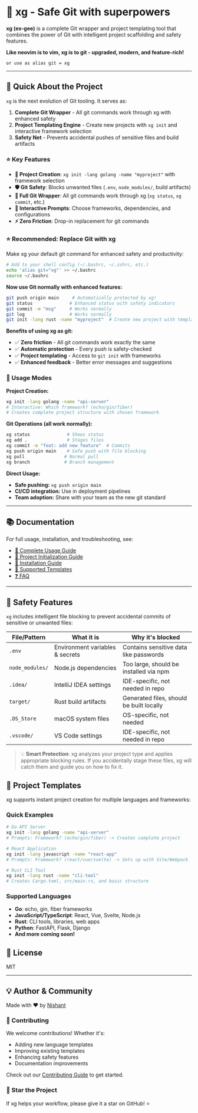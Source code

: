 # 🚀 xg - Safe Git with superpowers

**xg (ex-gee)** is a complete Git wrapper and project templating tool that combines the power of Git with intelligent project scaffolding and safety features.

**Like neovim is to vim, xg is to git - upgraded, modern, and feature-rich!**

`or use as alias git = xg`

---

## 🚀 Quick About the Project

`xg` is the next evolution of Git tooling. It serves as:

1. **Complete Git Wrapper** - All git commands work through xg with enhanced safety
2. **Project Templating Engine** - Create new projects with `xg init` and interactive framework selection
3. **Safety Net** - Prevents accidental pushes of sensitive files and build artifacts

### ⭐ Key Features

- **🚀 Project Creation**: `xg init -lang golang -name "myproject"` with framework selection
- **🛡️ Git Safety**: Blocks unwanted files (`.env`, `node_modules/`, build artifacts)
- **🔄 Full Git Wrapper**: All git commands work through xg (`xg status`, `xg commit`, etc.)
- **🎯 Interactive Prompts**: Choose frameworks, dependencies, and configurations
- **⚡ Zero Friction**: Drop-in replacement for git commands

### ⭐ Recommended: Replace Git with xg

Make xg your default git command for enhanced safety and productivity:

```bash
# Add to your shell config (~/.bashrc, ~/.zshrc, etc.)
echo 'alias git="xg"' >> ~/.bashrc
source ~/.bashrc
```

**Now use Git normally with enhanced features:**
```bash
git push origin main     # Automatically protected by xg!
git status              # Enhanced status with safety indicators
git commit -m "msg"     # Works normally
git log                 # Works normally
git init -lang rust -name "myproject"  # Create new project with templates!
```

**Benefits of using xg as git:**
- ✅ **Zero friction** - All git commands work exactly the same
- ✅ **Automatic protection** - Every push is safety-checked
- ✅ **Project templating** - Access to `git init` with frameworks
- ✅ **Enhanced feedback** - Better error messages and suggestions

### 🔄 Usage Modes

**Project Creation:**
```bash
xg init -lang golang -name "api-server"
# Interactive: Which framework? (echo/gin/fiber)
# Creates complete project structure with chosen framework
```

**Git Operations (all work normally):**
```bash
xg status              # Shows status
xg add .               # Stages files
xg commit -m "feat: add new feature"  # Commits
xg push origin main    # Safe push with file blocking
xg pull               # Normal pull
xg branch             # Branch management
```

**Direct Usage:**
- **Safe pushing:** `xg push origin main`
- **CI/CD integration:** Use in deployment pipelines
- **Team adoption:** Share with your team as the new git standard

---

## 📚 Documentation

For full usage, installation, and troubleshooting, see:
- [📖 Complete Usage Guide](docs/USAGE.md)
- [🚀 Project Initialization Guide](docs/INIT.md)
- [🔧 Installation Guide](docs/INSTALLATION.md)
- [🎯 Supported Templates](docs/TEMPLATES.md)
- [❓ FAQ](docs/FAQ.md)

---

## 🚫 Safety Features

`xg` includes intelligent file blocking to prevent accidental commits of sensitive or unwanted files:

| File/Pattern    | What it is                    | Why it's blocked                        |
|-----------------|-------------------------------|-----------------------------------------|
| `.env`          | Environment variables & secrets| Contains sensitive data like passwords  |
| `node_modules/` | Node.js dependencies          | Too large, should be installed via npm  |
| `.idea/`        | IntelliJ IDEA settings        | IDE-specific, not needed in repo        |
| `target/`       | Rust build artifacts          | Generated files, should be built locally|
| `.DS_Store`     | macOS system files            | OS-specific, not needed                 |
| `.vscode/`      | VS Code settings              | IDE-specific, not needed in repo        |

> 💡 **Smart Protection**: xg analyzes your project type and applies appropriate blocking rules. If you accidentally stage these files, xg will catch them and guide you on how to fix it.

## 🎯 Project Templates

xg supports instant project creation for multiple languages and frameworks:

### Quick Examples
```bash
# Go API Server
xg init -lang golang -name "api-server"
# Prompts: Framework? (echo/gin/fiber) -> Creates complete project

# React Application
xg init -lang javascript -name "react-app"
# Prompts: Framework? (react/vue/svelte) -> Sets up with Vite/Webpack

# Rust CLI Tool
xg init -lang rust -name "cli-tool"
# Creates Cargo.toml, src/main.rs, and basic structure
```

### Supported Languages
- **Go**: echo, gin, fiber frameworks
- **JavaScript/TypeScript**: React, Vue, Svelte, Node.js
- **Rust**: CLI tools, libraries, web apps
- **Python**: FastAPI, Flask, Django
- **And more coming soon!**

## 📜 License

MIT

---

## 💡 Author & Community

Made with ❤️ by [Nishant](https://github.com/nishujangra)

### 🤝 Contributing
We welcome contributions! Whether it's:
- Adding new language templates
- Improving existing templates
- Enhancing safety features
- Documentation improvements

Check out our [Contributing Guide](CONTRIBUTING.md) to get started.

### 🌟 Star the Project
If xg helps your workflow, please give it a star on GitHub! ⭐